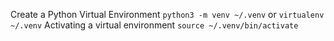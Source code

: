 Create a Python Virtual Environment `python3 -m venv ~/.venv` or `virtualenv ~/.venv`
Activating a virtual environment `source ~/.venv/bin/activate`